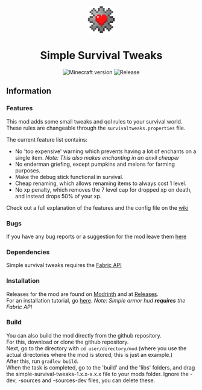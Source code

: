 <p align="center">
    <img src="src/main/resources/assets/simple-survival-tweaks/icon.png" width="72px" height="72px"/>
</p>

<h1 align="center">Simple Survival Tweaks</h1>

<p align="center">
    <img src="https://img.shields.io/badge/for%20MC-1.19.4-green" alt="Minecraft version"/>
    <img src="https://img.shields.io/github/v/release/legoraft/simple-survival-tweaks?color=yellow&include_prereleases" alt="Release"/>
</p>

## Information

### Features
This mod adds some small tweaks and qol rules to your survival world. These rules are changeable through the `survivaltweaks.properties` file.

The current feature list contains:
- No 'too expensive' warning which prevents having a lot of enchants on a single item. _Note: This also makes enchanting in an anvil cheaper_
- No enderman griefing, except pumpkins and melons for farming purposes.
- Make the debug stick functional in survival.
- Cheap renaming, which allows renaming items to always cost 1 level.
- No xp penalty, which removes the 7 level cap for dropped xp on death, and instead drops 50% of your xp.

Check out a full explanation of the features and the config file on the [wiki](https://github.com/legoraft/simple-survival-tweaks/wiki)

### Bugs
If you have any bug reports or a suggestion for the mod leave them [here](https://github.com/LegoRaft/simple-survival-tweaks/issues)

### Dependencies
Simple survival tweaks requires the [Fabric API](https://modrinth.com/mod/fabric-api)

### Installation
Releases for the mod are found on [Modrinth](https://modrinth.com/mod/simple-survival-tweaks) and at [Releases](https://github.com/LegoRaft/simple-survival-tweaks/releases). <br>
For an installation tutorial, go [here](https://fabricmc.net/wiki/install). _Note: Simple armor hud **requires** the Fabric API_

### Build
You can also build the mod directly from the github repository. <br>
For this, download or clone the github repository. <br>
Next, go to the directory with `cd user/directory/mod` (where you use the actual directories where the mod is stored, this is just an example.) <br>
After this, run `gradlew build`. <br>
When the task is completed, go to the 'build' and the 'libs' folders, and drag the simple-survival-tweaks-1.x.x-x.x.x file to your mods folder. Ignore the -dev, -sources and -sources-dev files, you can delete these.
